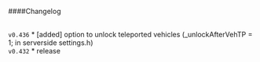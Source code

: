 ####Changelog
<br/>
<br/>

`v0.436`
	* [added] option to unlock teleported vehicles (_unlockAfterVehTP	= 1; in serverside settings.h)
<br/>
`v0.432`
	* release
<br/>
